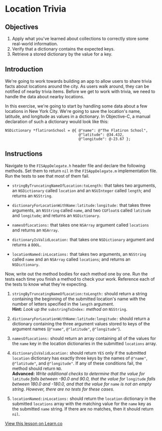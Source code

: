 # Location Trivia

## Objectives

1. Apply what you've learned about collections to correctly store some real-world information.
2. Verify that a dictionary contains the expected keys.
3. Retrieve a stored dictionary by the value for a key.

## Introduction

We're going to work towards building an app to allow users to share trivia facts about locations around the city. As users walk around, they can be notified of nearby trivia items. Before we get to work with trivia, we need to handle the data about nearby locations.

In this exercise, we're going to start by handling some data about a few locations in New York City. We're going to save the location's name, latitude, and longitude as values in a dictionary. In Objective-C, a manual declaration of such a dictionary would look like this:

```objc
NSDictionary *flatironSchool = @{ @"name": @"The Flatiron School",
                                  @"latitude": @34.432,
                                  @"longitude": @-23.67 };
```

## Instructions

Navigate to the `FISAppDelegate.h` header file and declare the following methods. Set them to return `nil` in the `FISAppDelegate.m` implementation file. Run the tests to see that most of them fail.

  * `stringByTruncatingNameOfLocation:toLength:` that takes two arguments, an `NSDictionary` called `location` and an `NSUInteger` called `length`; and returns an `NSString`. 

  * `dictionaryForLocationWithName:latitude:longitude:` that takes three arguments, an `NSString` called `name`, and two `CGFloat`s called `latitude` and `longitude`; and returns an `NSDictionary`.
    
  * `namesOfLocations:` that takes one `NSArray` argument called `locations` and returns an `NSArray`.

  * `dictionaryIsValidLocation:` that takes one `NSDictionary` argument and returns a `BOOL`.

  * `locationNamed:inLocations:` that takes two arguments, an `NSString` called `name` and an `NSArray` called `locations`; and returns an `NSDictionary`.

Now, write out the method bodies for each method one by one. Run the tests each time you finish a method to check your work. Reference each of the tests to know what they're expecting.

1. `stringByTruncatingNameOfLocation:toLength:` should return a string containing the beginning of the submitted location's name with the number of letters specified in the `length` argument.  
  **Hint:** *Look up the* `substringToIndex:` *method on* `NSString`.
2. `dictionaryForLocationWithName:latitude:longitude:` should return a dictionary containing the three argument values stored to keys of the argument names (`@"name"`, `@"latitude"`, `@"longitude"`).
    
3. `namesOfLocations:` should return an array containing all of the values for the `name` key in the location dictionaries in the submitted `locations` array.

4. `dictionaryIsValidLocation:` should return `YES` only if the submitted `location` dictionary has exactly three keys by the names of `@"name"`, `@"latitude"`, and `@"longitude"`. If any of these conditions fail, the method should return `NO`.  
**Advanced:** *Write additional checks to determine that the value for* `latitude` *falls between -90.0 and 90.0, that the value for* `longitude` *falls between 180.0 and -180.0, and that the value for* `name` *is not an empty string. However, there are no tests for these cases.*

5. `locationNamed:inLocations:` should return the `location` dictionary in the submitted `locations` array with the matching value for the `name` key as the submitted `name` string. If there are no matches, then it should return `nil`.

<a href='https://learn.co/lessons/locationTrivia-Dictionaries' data-visibility='hidden'>View this lesson on Learn.co</a>

